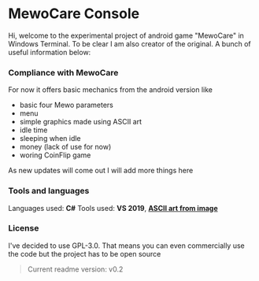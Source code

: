 # MewoCare Console
Hi, welcome to the experimental project of android game "MewoCare" in Windows Terminal. To be clear I am also creator of the original. A bunch of useful information below:
### Compliance with MewoCare
For now it offers basic mechanics from the android version like
- basic four Mewo parameters
- menu
- simple graphics made using ASCII art
- idle time
- sleeping when idle
- money (lack of use for now)
- woring CoinFlip game

As new updates will come out I will add more things here

### Tools and languages
Languages used: **C#**
Tools used: **VS 2019**, **[ASCII art from image](https://www.asciiart.eu/image-to-ascii)**

### License
I've decided to use GPL-3.0. That means you can even commercially use the code but the project has to be open source

> Current readme version: v0.2
